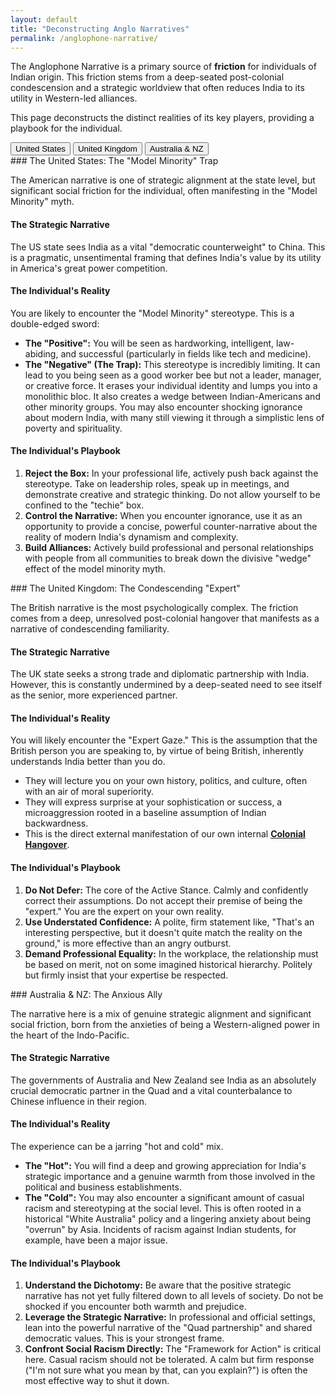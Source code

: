 ```yaml
---
layout: default
title: "Deconstructing Anglo Narratives"
permalink: /anglophone-narrative/
---
```


The Anglophone Narrative is a primary source of **friction** for individuals of Indian origin. This friction stems from a deep-seated post-colonial condescension and a strategic worldview that often reduces India to its utility in Western-led alliances.

This page deconstructs the distinct realities of its key players, providing a playbook for the individual.

<div class="tab-container">
  <div class="tab-buttons">
    <button class="tab-button active" onclick="openTab(event, 'us')">United States</button>
    <button class="tab-button" onclick="openTab(event, 'uk')">United Kingdom</button>
    <button class="tab-button" onclick="openTab(event, 'aus-nz')">Australia & NZ</button>
  </div>

  <div id="us" class="tab-content" style="display:block;" markdown="1">
### The United States: The "Model Minority" Trap

The American narrative is one of strategic alignment at the state level, but significant social friction for the individual, often manifesting in the "Model Minority" myth.

#### The Strategic Narrative
The US state sees India as a vital "democratic counterweight" to China. This is a pragmatic, unsentimental framing that defines India's value by its utility in America's great power competition.

#### The Individual's Reality
You are likely to encounter the "Model Minority" stereotype. This is a double-edged sword:
*   **The "Positive":** You will be seen as hardworking, intelligent, law-abiding, and successful (particularly in fields like tech and medicine).
*   **The "Negative" (The Trap):** This stereotype is incredibly limiting. It can lead to you being seen as a good worker bee but not a leader, manager, or creative force. It erases your individual identity and lumps you into a monolithic bloc. It also creates a wedge between Indian-Americans and other minority groups. You may also encounter shocking ignorance about modern India, with many still viewing it through a simplistic lens of poverty and spirituality.

#### The Individual's Playbook
1.  **Reject the Box:** In your professional life, actively push back against the stereotype. Take on leadership roles, speak up in meetings, and demonstrate creative and strategic thinking. Do not allow yourself to be confined to the "techie" box.
2.  **Control the Narrative:** When you encounter ignorance, use it as an opportunity to provide a concise, powerful counter-narrative about the reality of modern India's dynamism and complexity.
3.  **Build Alliances:** Actively build professional and personal relationships with people from all communities to break down the divisive "wedge" effect of the model minority myth.
  </div>

  <div id="uk" class="tab-content" markdown="1">
### The United Kingdom: The Condescending "Expert"

The British narrative is the most psychologically complex. The friction comes from a deep, unresolved post-colonial hangover that manifests as a narrative of condescending familiarity.

#### The Strategic Narrative
The UK state seeks a strong trade and diplomatic partnership with India. However, this is constantly undermined by a deep-seated need to see itself as the senior, more experienced partner.

#### The Individual's Reality
You will likely encounter the "Expert Gaze." This is the assumption that the British person you are speaking to, by virtue of being British, inherently understands India better than you do.
*   They will lecture you on your own history, politics, and culture, often with an air of moral superiority.
*   They will express surprise at your sophistication or success, a microaggression rooted in a baseline assumption of Indian backwardness.
*   This is the direct external manifestation of our own internal **<a href="/indian-narrative/colonial-hangover/">Colonial Hangover</a>**.

#### The Individual's Playbook
1.  **Do Not Defer:** The core of the Active Stance. Calmly and confidently correct their assumptions. Do not accept their premise of being the "expert." You are the expert on your own reality.
2.  **Use Understated Confidence:** A polite, firm statement like, "That's an interesting perspective, but it doesn't quite match the reality on the ground," is more effective than an angry outburst.
3.  **Demand Professional Equality:** In the workplace, the relationship must be based on merit, not on some imagined historical hierarchy. Politely but firmly insist that your expertise be respected.
  </div>

  <div id="aus-nz" class="tab-content" markdown="1">
### Australia & NZ: The Anxious Ally

The narrative here is a mix of genuine strategic alignment and significant social friction, born from the anxieties of being a Western-aligned power in the heart of the Indo-Pacific.

#### The Strategic Narrative
The governments of Australia and New Zealand see India as an absolutely crucial democratic partner in the Quad and a vital counterbalance to Chinese influence in their region.

#### The Individual's Reality
The experience can be a jarring "hot and cold" mix.
*   **The "Hot":** You will find a deep and growing appreciation for India's strategic importance and a genuine warmth from those involved in the political and business establishments.
*   **The "Cold":** You may also encounter a significant amount of casual racism and stereotyping at the social level. This is often rooted in a historical "White Australia" policy and a lingering anxiety about being "overrun" by Asia. Incidents of racism against Indian students, for example, have been a major issue.

#### The Individual's Playbook
1.  **Understand the Dichotomy:** Be aware that the positive strategic narrative has not yet fully filtered down to all levels of society. Do not be shocked if you encounter both warmth and prejudice.
2.  **Leverage the Strategic Narrative:** In professional and official settings, lean into the powerful narrative of the "Quad partnership" and shared democratic values. This is your strongest frame.
3.  **Confront Social Racism Directly:** The "Framework for Action" is critical here. Casual racism should not be tolerated. A calm but firm response ("I'm not sure what you mean by that, can you explain?") is often the most effective way to shut it down.
  </div>
</div>

<script>
function openTab(evt, tabName) {
  var i, tabcontent, tabbuttons;
  tabcontent = document.getElementsByClassName("tab-content");
  for (i = 0; i < tabcontent.length; i++) {
    tabcontent[i].style.display = "none";
  }
  tabbuttons = document.getElementsByClassName("tab-button");
  for (i = 0; i < tabbuttons.length; i++) {
    tabbuttons[i].className = tabbuttons[i].className.replace(" active", "");
  }
  document.getElementById(tabName).style.display = "block";
  evt.currentTarget.className += " active";
}
</script>